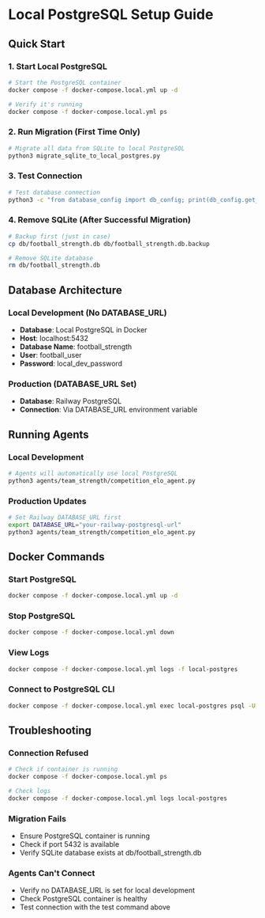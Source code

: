 # Local PostgreSQL Setup Guide

## Quick Start

### 1. Start Local PostgreSQL
```bash
# Start the PostgreSQL container
docker compose -f docker-compose.local.yml up -d

# Verify it's running
docker compose -f docker-compose.local.yml ps
```

### 2. Run Migration (First Time Only)
```bash
# Migrate all data from SQLite to local PostgreSQL
python3 migrate_sqlite_to_local_postgres.py
```

### 3. Test Connection
```bash
# Test database connection
python3 -c "from database_config import db_config; print(db_config.get_db_info())"
```

### 4. Remove SQLite (After Successful Migration)
```bash
# Backup first (just in case)
cp db/football_strength.db db/football_strength.db.backup

# Remove SQLite database
rm db/football_strength.db
```

## Database Architecture

### Local Development (No DATABASE_URL)
- **Database**: Local PostgreSQL in Docker
- **Host**: localhost:5432
- **Database Name**: football_strength
- **User**: football_user
- **Password**: local_dev_password

### Production (DATABASE_URL Set)
- **Database**: Railway PostgreSQL
- **Connection**: Via DATABASE_URL environment variable

## Running Agents

### Local Development
```bash
# Agents will automatically use local PostgreSQL
python3 agents/team_strength/competition_elo_agent.py
```

### Production Updates
```bash
# Set Railway DATABASE_URL first
export DATABASE_URL="your-railway-postgresql-url"
python3 agents/team_strength/competition_elo_agent.py
```

## Docker Commands

### Start PostgreSQL
```bash
docker compose -f docker-compose.local.yml up -d
```

### Stop PostgreSQL
```bash
docker compose -f docker-compose.local.yml down
```

### View Logs
```bash
docker compose -f docker-compose.local.yml logs -f local-postgres
```

### Connect to PostgreSQL CLI
```bash
docker compose -f docker-compose.local.yml exec local-postgres psql -U football_user -d football_strength
```

## Troubleshooting

### Connection Refused
```bash
# Check if container is running
docker compose -f docker-compose.local.yml ps

# Check logs
docker compose -f docker-compose.local.yml logs local-postgres
```

### Migration Fails
- Ensure PostgreSQL container is running
- Check if port 5432 is available
- Verify SQLite database exists at db/football_strength.db

### Agents Can't Connect
- Verify no DATABASE_URL is set for local development
- Check PostgreSQL container is healthy
- Test connection with the test command above
